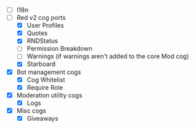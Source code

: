 - [ ] I18n
- [ ] Red v2 cog ports
  - [x] User Profiles
  - [x] Quotes
  - [x] RNDStatus
  - [ ] Permission Breakdown
  - [ ] Warnings (if warnings aren't added to the core Mod cog)
  - [x] Starboard
- [x] Bot management cogs
  - [x] Cog Whitelist
  - [x] Require Role
- [x] Moderation utility cogs
  - [x] Logs
- [x] Misc cogs
  - [x] Giveaways
